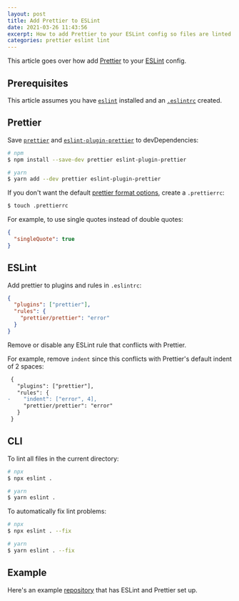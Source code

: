 ```yaml
---
layout: post
title: Add Prettier to ESLint
date: 2021-03-26 11:43:56
excerpt: How to add Prettier to your ESLint config so files are linted with the code formatter.
categories: prettier eslint lint
---
```


This article goes over how add [Prettier](https://prettier.io/) to your [ESLint](https://eslint.org/) config.

## Prerequisites

This article assumes you have [`eslint`](https://www.npmjs.com/package/eslint) installed and an [`.eslintrc`](https://eslint.org/docs/user-guide/configuring/) created.

## Prettier

Save [`prettier`](https://www.npmjs.com/package/prettier) and [`eslint-plugin-prettier`](https://www.npmjs.com/package/eslint-plugin-prettier) to devDependencies:

```sh
# npm
$ npm install --save-dev prettier eslint-plugin-prettier

# yarn
$ yarn add --dev prettier eslint-plugin-prettier
```

If you don't want the default [prettier format options](https://prettier.io/docs/en/options.html), create a `.prettierrc`:

```sh
$ touch .prettierrc
```

For example, to use single quotes instead of double quotes:

```json
{
  "singleQuote": true
}
```

## ESLint

Add prettier to plugins and rules in `.eslintrc`:

```json
{
  "plugins": ["prettier"],
  "rules": {
    "prettier/prettier": "error"
  }
}
```

Remove or disable any ESLint rule that conflicts with Prettier.

For example, remove `indent` since this conflicts with Prettier's default indent of 2 spaces:

```diff
 {
   "plugins": ["prettier"],
   "rules": {
-    "indent": ["error", 4],
     "prettier/prettier": "error"
   }
 }
```

## CLI

To lint all files in the current directory:

```sh
# npx
$ npx eslint .

# yarn
$ yarn eslint .
```

To automatically fix lint problems:

```sh
# npx
$ npx eslint . --fix

# yarn
$ yarn eslint . --fix
```

## Example

Here's an example [repository](https://github.com/remarkablemark/web-app-template) that has ESLint and Prettier set up.
